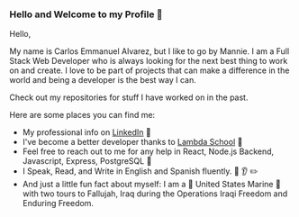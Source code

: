 ### Hello and Welcome to my Profile 👋

Hello,

My name is Carlos Emmanuel Alvarez, but I like to go by Mannie. I am a Full Stack Web Developer who is always looking for the next best thing to work on and create. I love to be part of projects that can make a difference in the world and being a developer is the best way I can.

Check out my repositories for stuff I have worked on in the past.

Here are some places you can find me:

- My professional info on [LinkedIn](https://www.linkedin.com/in/calvarezberrios/) :briefcase:
- I've become a better developer thanks to [Lambda School](https://lambdaschool.com/) :school:
- Feel free to reach out to me for any help in React, Node.js Backend, Javascript, Express, PostgreSQL :speech_balloon:
- I Speak, Read, and Write in English and Spanish fluently. :lips: :ear: :pencil2:
- And just a little fun fact about myself: I am a :star2: United States Marine :star2: with two tours to Fallujah, Iraq during the Operations Iraqi Freedom and Enduring Freedom.
